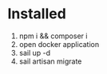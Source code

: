 # Installed
1. npm i && composer i 
2. open docker application
3. sail up -d
4. sail artisan migrate
